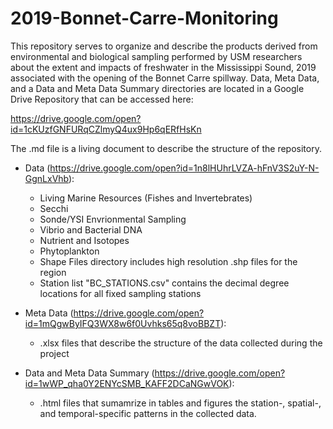 # 2019-Bonnet-Carre-Monitoring

This repository serves to organize and describe the products derived from environmental and biological sampling performed by USM researchers about the extent and impacts of freshwater in the Mississippi Sound, 2019 associated with the opening of the Bonnet Carre spillway. Data, Meta Data, and a Data and Meta Data Summary directories are located in a Google Drive Repository that can be accessed here:

https://drive.google.com/open?id=1cKUzfGNFURqCZlmyQ4ux9Hp6qERfHsKn

The .md file is a living document to describe the structure of the repository.

+ Data (https://drive.google.com/open?id=1n8lHUhrLVZA-hFnV3S2uY-N-GgnLxVhb):
  - Living Marine Resources (Fishes and Invertebrates)
  - Secchi
  - Sonde/YSI Envrionmental Sampling
  - Vibrio and Bacterial DNA
  - Nutrient and Isotopes
  - Phytoplankton
  - Shape Files directory includes high resolution .shp files for the region
  - Station list "BC_STATIONS.csv" contains the decimal degree locations for all fixed sampling stations
  
+ Meta Data (https://drive.google.com/open?id=1mQgwByIFQ3WX8w6f0Uvhks65q8voBBZT):
  - .xlsx files that describe the structure of the data collected during the project
  
+ Data and Meta Data Summary (https://drive.google.com/open?id=1wWP_qha0Y2ENYcSMB_KAFF2DCaNGwVOK):
  - .html files that sumamrize in tables and figures the station-, spatial-, and temporal-specific patterns in the collected data. 
